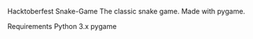 Hacktoberfest
Snake-Game
The classic snake game. Made with pygame.


Requirements
Python 3.x
pygame
